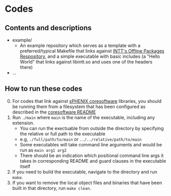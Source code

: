 # Codes

## Contents and descriptions
* example/
	* An example repository which serves as a template with a preferred/typical Makefile that links against [INTT's Offline Packages Respository](https://github.com/sPHENIX-Collaboration/coresoftware/tree/master/offline/packages/intt), and a simple executable with basic includes (a "Hello World" that links against libintt.so and uses one of the headers there)
* ...

## How to run these codes
0. For codes that link against [sPHENIX coresoftware](https://github.com/sPHENIX-Collaboration/coresoftware) libraries, you should be running them from a filesystem that has been configured as described in the [coresoftware README](https://github.com/sPHENIX-Collaboration/coresoftware/blob/master/README.md)
1. Run `./main` where `main` is the name of the executable, including any extension.
	* You can run the exectuable from outside the directory by specifying the relative or full path to the executable
	* e.g, `./full/path/to/main` or `../../relative/path/to/main`
	* Some executables will take command line arguments and would be run as `main arg1 arg2`
	* There should be an indication which positional command line args it takes in corresponding README and guard clauses in the executable itself
2. If you need to build the executable, navigate to the directory and run `make`.
3. If you want to remove the local object files and binaries that have been built in that directory, run `make clean`.

